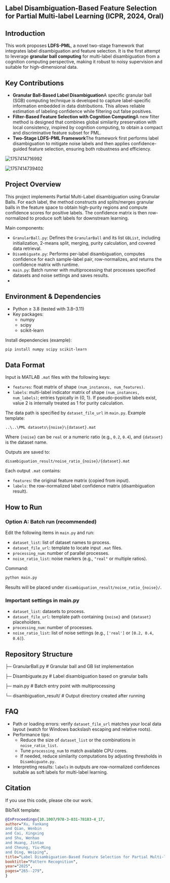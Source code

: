 ## Label Disambiguation-Based Feature Selection for Partial Multi-label Learning (ICPR, 2024, Oral)

## Introduction

This work proposes **LDFS-PML**, a novel two-stage framework that integrates label disambiguation and feature selection. It is the first attempt to leverage **granular ball computing** for multi-label disambiguation from a cognition computing perspective, making it robust to noisy supervision and suitable for high-dimensional data.

## Key Contributions

- **Granular Ball-Based Label Disambiguation**A specific granular ball (SGB) computing technique is developed to capture label-specific information embedded in data distributions. This allows reliable estimation of labeling confidence while filtering out false positives.
- **Filter-Based Feature Selection with Cognition Computing**A new filter method is designed that combines global similarity preservation with local consistency, inspired by cognition computing, to obtain a compact and discriminative feature subset for PML.
- **Two-Stage LDFS-PML Framework**The framework first performs label disambiguation to mitigate noise labels and then applies confidence-guided feature selection, ensuring both robustness and efficiency.


![1757414716992](image/README/1757414716992.png)

![1757414739402](image/README/1757414739402.png)

## Project Overview

This project implements Partial Multi-Label disambiguation using Granular Balls. For each label, the method constructs and splits/merges granular balls in the feature space to obtain high-purity regions and compute confidence scores for positive labels. The confidence matrix is then row-normalized to produce soft labels for downstream learning.

Main components:

- `GranularBall.py`: Defines the `GranularBall` and its list `GBList`, including initialization, 2-means split, merging, purity calculation, and covered data retrieval.
- `Disambiguate.py`: Performs per-label disambiguation, computes confidence for each sample-label pair, row-normalizes, and returns the confidence matrix with runtime.
- `main.py`: Batch runner with multiprocessing that processes specified datasets and noise settings and saves results.
- 

## Environment & Dependencies

- Python ≥ 3.8 (tested with 3.8–3.11)
- Key packages:
  - numpy
  - scipy
  - scikit-learn

Install dependencies (example):

```bash
pip install numpy scipy scikit-learn
```

## Data Format

Input is MATLAB `.mat` files with the following keys:

- `features`: float matrix of shape `(num_instances, num_features)`.
- `labels`: multi-label indicator matrix of shape `(num_instances, num_labels)`; entries typically in {0, 1}. If pseudo-positive labels exist, value 2 is internally treated as 1 for purity calculation.

The data path is specified by `dataset_file_url` in `main.py`. Example template:

```
..\..\PML datasets\{noise}\{dataset}.mat
```

Where `{noise}` can be `real` or a numeric ratio (e.g., `0.2`, `0.4`), and `{dataset}` is the dataset name.

Outputs are saved to:

```
disambiguation_result/noise_ratio_{noise}/{dataset}.mat
```

Each output `.mat` contains:

- `features`: the original feature matrix (copied from input).
- `labels`: the row-normalized label confidence matrix (disambiguation result).

## How to Run

### Option A: Batch run (recommended)

Edit the following items in `main.py` and run:

- `dataset_list`: list of dataset names to process.
- `dataset_file_url`: template to locate input `.mat` files.
- `processing_num`: number of parallel processes.
- `noise_ratio_list`: noise markers (e.g., `"real"` or multiple ratios).

Command:

```bash
python main.py
```

Results will be placed under `disambiguation_result/noise_ratio_{noise}/`.

### Important settings in main.py

- `dataset_list`: datasets to process.
- `dataset_file_url`: template path containing `{noise}` and `{dataset}` placeholders.
- `processing_num`: number of processes.
- `noise_ratio_list`: list of noise settings (e.g., `['real']` or `[0.2, 0.4, 0.6]`).

## Repository Structure

├─ GranularBall.py      # Granular ball and GB list implementation

├─ Disambiguate.py      # Label disambiguation based on granular balls

├─ main.py              # Batch entry point with multiprocessing

└─ disambiguation_result/  # Output directory created after running

## FAQ

- Path or loading errors: verify `dataset_file_url` matches your local data layout (watch for Windows backslash escaping and relative roots).
- Performance tips:
  - Reduce the size of `dataset_list` or the combinations in `noise_ratio_list`.
  - Tune `processing_num` to match available CPU cores.
  - If needed, reduce similarity computations by adjusting thresholds in `Disambiguate.py`.
- Interpreting results: `labels` in outputs are row-normalized confidences suitable as soft labels for multi-label learning.

## Citation

If you use this code, please cite our work.

BibTeX template:

```bibtex
@InProceedings{10.1007/978-3-031-78183-4_17,
author="Xu, Fankang
and Qian, Wenbin
and Cai, Xingxing
and Shu, Wenhao
and Huang, Jintao
and Cheung, Yiu-Ming
and Ding, Weiping",
title="Label Disambiguation-Based Feature Selection for Partial Multi-label Learning",
booktitle="Pattern Recognition",
year="2025",
pages="265--279",
}


```
